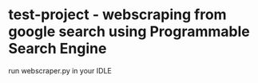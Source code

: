 # test-project - webscraping from google search using Programmable Search Engine 
run webscraper.py in your IDLE 
